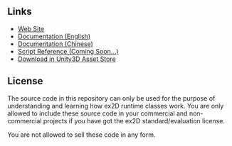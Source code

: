 ## Links

* [Web Site](http://ex-dev.com/ex2d) 
* [Documentation (English)](http://ex-dev.com/ex2d/docs)
* [Documentation (Chinese)](http://ex-dev.com/ex2d/docs/zh)
* [Script Reference (Coming Soon...)](TODO)
* [Download in Unity3D Asset Store](http://u3d.as/content/ex-dev-team/ex2d-v1-0-0/2eJ)

## License

The source code in this repository can only be used for the purpose of understanding and learning how ex2D runtime classes work. You are only allowed to include these source code in your commercial and non-commercial projects if you have got the ex2D standard/evaluation license.

You are not allowed to sell these code in any form.
